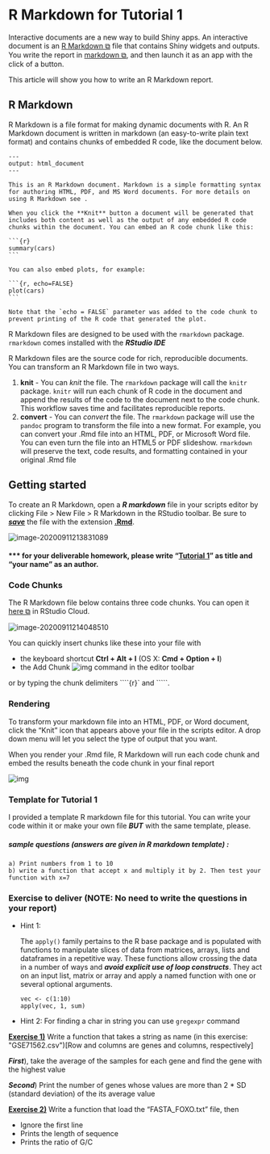# R Markdown for Tutorial 1

Interactive documents are a new way to build Shiny apps. An interactive document is an [R Markdown ⧉](http://rmarkdown.rstudio.com/) file that contains Shiny widgets and outputs. You write the report in [markdown ⧉](http://daringfireball.net/projects/markdown/basics), and then launch it as an app with the click of a button.

This article will show you how to write an R Markdown report.

## R Markdown

R Markdown is a file format for making dynamic documents with R. An R Markdown document is written in markdown (an easy-to-write plain text format) and contains chunks of embedded R code, like the document below.

```
---
output: html_document
---

This is an R Markdown document. Markdown is a simple formatting syntax for authoring HTML, PDF, and MS Word documents. For more details on using R Markdown see .

When you click the **Knit** button a document will be generated that includes both content as well as the output of any embedded R code chunks within the document. You can embed an R code chunk like this:

​```{r}
summary(cars)
​```

You can also embed plots, for example:

​```{r, echo=FALSE}
plot(cars)
​```

Note that the `echo = FALSE` parameter was added to the code chunk to prevent printing of the R code that generated the plot.
```

R Markdown files are designed to be used with the `rmarkdown` package. `rmarkdown` comes installed with the ***RStudio IDE***

R Markdown files are the source code for rich, reproducible documents. You can transform an R Markdown file in two ways.

1. **knit** - You can *knit* the file. The `rmarkdown` package will call the `knitr` package. `knitr` will run each chunk of R code in the document and append the results of the code to the document next to the code chunk. This workflow saves time and facilitates reproducible reports.
2. **convert** - You can *convert* the file. The `rmarkdown` package will use the `pandoc` program to transform the file into a new format. For example, you can convert your .Rmd file into an HTML, PDF, or Microsoft Word file. You can even turn the file into an HTML5 or PDF slideshow. `rmarkdown` will preserve the text, code results, and formatting contained in your original .Rmd file

## Getting started

To create an R Markdown, open a ***R markdown*** file in your scripts editor by clicking File > New File > R Markdown in the RStudio toolbar. Be sure to ***<u>save</u>*** the file with the extension <u>**.Rmd**</u>.

![image-20200911213831089](../../../../../AppData/Roaming/Typora/typora-user-images/image-20200911213831089.png)

#### *** for your deliverable homework, please write “<u>Tutorial 1</u>” as title and “your name” as an author.

### Code Chunks

The R Markdown file below contains three code chunks. You can open it [here ⧉](https://rstudio.cloud/project/181911) in RStudio Cloud.

![image-20200911214048510](../../../../../AppData/Roaming/Typora/typora-user-images/image-20200911214048510.png)

You can quickly insert chunks like these into your file with

- the keyboard shortcut **Ctrl + Alt + I** (OS X: **Cmd + Option + I**)
- the Add Chunk ![img](https://d33wubrfki0l68.cloudfront.net/b8b19518e688e3ca1390e0a1588916f04908d33f/8a4dc/images/notebook-insert-chunk.png) command in the editor toolbar

or by typing the chunk delimiters ````{r}` and `````.

### Rendering

To transform your markdown file into an HTML, PDF, or Word document, click the “Knit” icon that appears above your file in the scripts editor. A drop down menu will let you select the type of output that you want. 

When you render your .Rmd file, R Markdown will run each code chunk and embed the results beneath the code chunk in your final report

![img](https://d33wubrfki0l68.cloudfront.net/83a72019a951503225633dee6b45b8c6f827506f/2cba5/articles/images/rmd-dropdown.png)

### Template for Tutorial 1

I provided a template R markdown file for this tutorial. You can write your code within it or make your own file ***BUT*** with the same template, please.

##### sample questions (answers are given in R markdown template) : 
    a) Print numbers from 1 to 10
    b) write a function that accept x and multiply it by 2. Then test your function with x=7

### Exercise to deliver (NOTE: No need to write the questions in your report)

* Hint 1: 

  The `apply()` family pertains to the R base package and is populated with functions to manipulate slices of data from matrices, arrays, lists and dataframes in a repetitive way. These functions allow crossing the data in a number of ways and ***avoid explicit use of loop constructs***. They act on an input list, matrix or array and apply a named function with one or several optional arguments.

  ```
  vec <- c(1:10)
  apply(vec, 1, sum)
  ```
* Hint 2: For finding a char in string you can use `gregexpr` command
  

<u>**Exercise 1)**</u> Write a function that takes a string as name (in this exercise: "GSE71562.csv")[Row and columns are genes and columns, respectively]

***First***), take the average of the samples for each gene and find the gene with the highest value

***Second***) Print the number of genes whose values are more than 2 * SD (standard deviation) of the its average value

<u>**Exercise 2)**</u>  Write a function that load the “FASTA_FOXO.txt” file, then

- Ignore the first line
- Prints the length of sequence
- Prints the ratio of G/C

